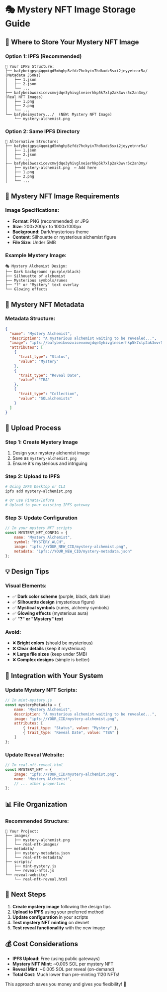 # 🎭 Mystery NFT Image Storage Guide

## 📁 **Where to Store Your Mystery NFT Image**

### **Option 1: IPFS (Recommended)**
```
📂 Your IPFS Structure:
├── bafybeigpyq4qqmigd5mhghp5zfdz7hckyiv7hdkxdz5sxi2jeyyetnnr5a/  (Metadata JSONs)
│   ├── 1.json
│   ├── 2.json
│   └── ...
├── bafybeibwozxicevxmwjdqe3yhivglneierhkp5k7xlp2ak3wvr5c2an3my/  (Real NFT Images)
│   ├── 1.png
│   ├── 2.png
│   └── ...
└── bafybeimystery.../  (NEW: Mystery NFT Image)
    └── mystery-alchemist.png
```

### **Option 2: Same IPFS Directory**
```
📂 Alternative Structure:
├── bafybeigpyq4qqmigd5mhghp5zfdz7hckyiv7hdkxdz5sxi2jeyyetnnr5a/
│   ├── 1.json
│   ├── 2.json
│   └── ...
├── bafybeibwozxicevxmwjdqe3yhivglneierhkp5k7xlp2ak3wvr5c2an3my/
│   ├── mystery-alchemist.png  ← Add here
│   ├── 1.png
│   ├── 2.png
│   └── ...
```

## 🎨 **Mystery NFT Image Requirements**

### **Image Specifications:**
- **Format**: PNG (recommended) or JPG
- **Size**: 200x200px to 1000x1000px
- **Background**: Dark/mysterious theme
- **Content**: Silhouette or mysterious alchemist figure
- **File Size**: Under 5MB

### **Example Mystery Image:**
```
🎭 Mystery Alchemist Design:
├── Dark background (purple/black)
├── Silhouette of alchemist
├── Mysterious symbols/runes
├── "?" or "Mystery" text overlay
└── Glowing effects
```

## 📝 **Mystery NFT Metadata**

### **Metadata Structure:**
```json
{
  "name": "Mystery Alchemist",
  "description": "A mysterious alchemist waiting to be revealed...",
  "image": "ipfs://bafybeibwozxicevxmwjdqe3yhivglneierhkp5k7xlp2ak3wvr5c2an3my/mystery-alchemist.png",
  "attributes": [
    {
      "trait_type": "Status",
      "value": "Mystery"
    },
    {
      "trait_type": "Reveal Date",
      "value": "TBA"
    },
    {
      "trait_type": "Collection",
      "value": "SOLalchemists"
    }
  ]
}
```

## 🚀 **Upload Process**

### **Step 1: Create Mystery Image**
1. Design your mystery alchemist image
2. Save as `mystery-alchemist.png`
3. Ensure it's mysterious and intriguing

### **Step 2: Upload to IPFS**
```bash
# Using IPFS Desktop or CLI
ipfs add mystery-alchemist.png

# Or use Pinata/Infura
# Upload to your existing IPFS gateway
```

### **Step 3: Update Configuration**
```javascript
// In your mystery NFT scripts
const MYSTERY_NFT_CONFIG = {
    name: "Mystery Alchemist",
    symbol: "MYSTERY_ALCH",
    image: "ipfs://YOUR_NEW_CID/mystery-alchemist.png",
    metadata: "ipfs://YOUR_NEW_CID/mystery-metadata.json"
};
```

## 💡 **Design Tips**

### **Visual Elements:**
- ✅ **Dark color scheme** (purple, black, dark blue)
- ✅ **Silhouette design** (mysterious figure)
- ✅ **Mystical symbols** (runes, alchemy symbols)
- ✅ **Glowing effects** (mysterious aura)
- ✅ **"?" or "Mystery" text**

### **Avoid:**
- ❌ **Bright colors** (should be mysterious)
- ❌ **Clear details** (keep it mysterious)
- ❌ **Large file sizes** (keep under 5MB)
- ❌ **Complex designs** (simple is better)

## 🔧 **Integration with Your System**

### **Update Mystery NFT Scripts:**
```javascript
// In mint-mystery.js
const mysteryMetadata = {
    name: "Mystery Alchemist",
    description: "A mysterious alchemist waiting to be revealed...",
    image: "ipfs://YOUR_CID/mystery-alchemist.png",
    attributes: [
        { trait_type: "Status", value: "Mystery" },
        { trait_type: "Reveal Date", value: "TBA" }
    ]
};
```

### **Update Reveal Website:**
```javascript
// In real-nft-reveal.html
const MYSTERY_NFT = {
    image: "ipfs://YOUR_CID/mystery-alchemist.png",
    name: "Mystery Alchemist",
    // ... other properties
};
```

## 📊 **File Organization**

### **Recommended Structure:**
```
📁 Your Project:
├── images/
│   ├── mystery-alchemist.png
│   └── real-nft-images/
├── metadata/
│   ├── mystery-metadata.json
│   └── real-nft-metadata/
├── scripts/
│   ├── mint-mystery.js
│   └── reveal-nfts.js
└── reveal-website/
    └── real-nft-reveal.html
```

## 🎯 **Next Steps**

1. **Create mystery image** following the design tips
2. **Upload to IPFS** using your preferred method
3. **Update configuration** in your scripts
4. **Test mystery NFT minting** on devnet
5. **Test reveal functionality** with the new image

## 💰 **Cost Considerations**

- **IPFS Upload**: Free (using public gateways)
- **Mystery NFT Mint**: ~0.005 SOL per mystery NFT
- **Reveal Mint**: ~0.005 SOL per reveal (on-demand)
- **Total Cost**: Much lower than pre-minting 1120 NFTs!

This approach saves you money and gives you flexibility! 🎉
